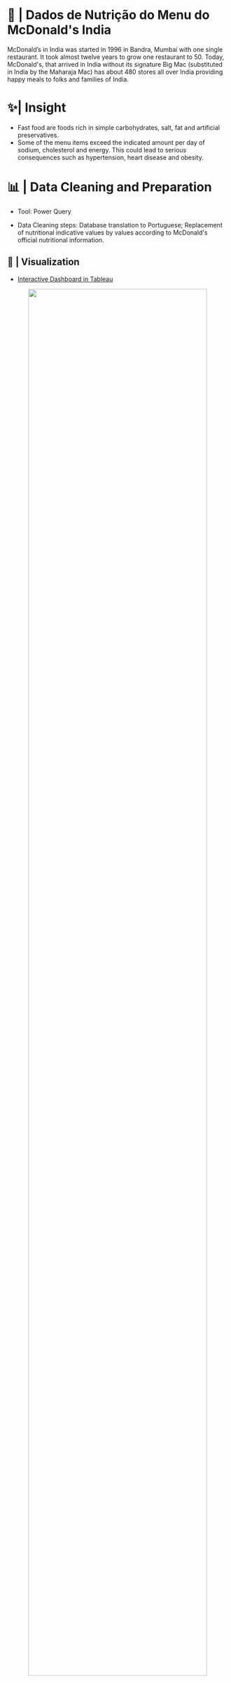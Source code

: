 # 🍟 | Dados de Nutrição do Menu do McDonald's India

McDonald’s in India was started in 1996 in Bandra, Mumbai with one single restaurant. It took almost twelve years to grow one restaurant to 50. Today, McDonald's, that arrived in India without its signature Big Mac (substituted in India by the Maharaja Mac) has about 480 stores all over India providing happy meals to folks and families of India.

# ✨| Insight
- Fast food are foods rich in simple carbohydrates, salt, fat and artificial preservatives.
- Some of the menu items exceed the indicated amount per day of sodium, cholesterol and energy. This could lead to serious consequences such as hypertension, heart disease and obesity.

# 📊 | Data Cleaning and Preparation

- Tool: Power Query

- Data Cleaning steps: Database translation to Portuguese;
Replacement of nutritional indicative values by values according to McDonald's official nutritional information.


## 🌈 | Visualization
- [Interactive Dashboard in Tableau](https://public.tableau.com/app/profile/sicilia.giacomazza/viz/DadosdeNutriodoMenudoMcDonaldsIndia/Painel1?publish=yes)
<div align="center">
<a href="https://github.com/Sissaz" > <img width="90%"  src="https://cdn.discordapp.com/attachments/589442956021465142/1012220629187055686/dashboard.png" /></a>
</div>

<div align="center">
<a href="https://github.com/Sissaz" > <img width="90%"  src="https://cdn.discordapp.com/attachments/589442956021465142/1012220628620820591/dashboard2.png" /></a>
</div>

## 🍔 | 1 Hour After Eating a Big Mac
<div align="center">
<a href="https://github.com/Sissaz" > <img width="70%"  src="http://luciliadiniz.com/wp-content/uploads/2015/09/info-fast-food.jpg" /></a>
</div>

<div align="center">
<a href="https://github.com/Sissaz" > <img width="25%"  src="https://cdn.discordapp.com/attachments/589442956021465142/971192953840222258/Sissasz.png" /></a>
</div>
 
